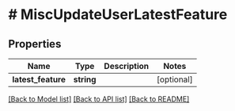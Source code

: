 # # MiscUpdateUserLatestFeature

## Properties

Name | Type | Description | Notes
------------ | ------------- | ------------- | -------------
**latest_feature** | **string** |  | [optional] 

[[Back to Model list]](../../README.md#documentation-for-models) [[Back to API list]](../../README.md#documentation-for-api-endpoints) [[Back to README]](../../README.md)



